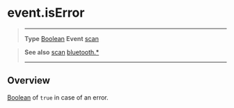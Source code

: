 # event.isError

> --------------------- ------------------------------------------------------------------------------------------
> __Type__              [Boolean](https://docs.coronalabs.com/api/type/Boolean.html)
> __Event__             [scan](/plugin/bluetooth/event/scan/)


> __See also__          [scan](/plugin/bluetooth/event/scan/)
>						[bluetooth.*](/plugin/bluetooth/)
> --------------------- ------------------------------------------------------------------------------------------

## Overview

[Boolean](https://docs.coronalabs.com/api/type/Boolean.html) of `true` in case of an error.